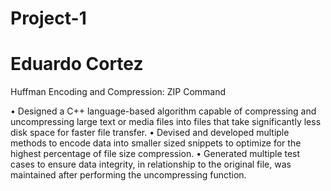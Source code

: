 # Project-1
# Eduardo Cortez

Huffman Encoding and Compression: ZIP Command

• Designed a C++ language-based algorithm capable of compressing and uncompressing large text or media files into files that take significantly less disk space for faster file transfer.
• Devised and developed multiple methods to encode data into smaller sized snippets to optimize for the highest percentage of file size compression.
• Generated multiple test cases to ensure data integrity, in relationship to the
original file, was maintained after performing the uncompressing function.
